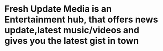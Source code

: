 # Fresh Update Media is an Entertainment hub, that offers news update,latest music/videos and gives you the latest gist in town
